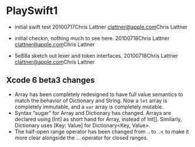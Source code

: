 # PlaySwift1
- initial swift test
20100717Chris Lattner <clattner@apple.com>Chris Lattner

- initial checkin, nothing much to see here.
20100718Chris Lattner <clattner@apple.com>Chris Lattner

- 5e88a  sketch out lexer and token interfaces.
20100718Chris Lattner <clattner@apple.com>Chris Lattner

## Xcode 6 beta3 changes
- Array has been completely redesigned to have full value semantics to match the behavior of Dictionary and String. Now a `let` array is completely immutable, and a `var` array is completely mutable.
- Syntax “sugar” for Array and Dictionary has changed. Arrays are declared using [Int] as short hand for Array<Int>, instead of Int[]. Similarly, Dictionary uses [Key: Value] for Dictionary<Key, Value>.
- The half-open range operator has been changed from .. to ..< to make it more clear alongside the ... operator for closed ranges.
